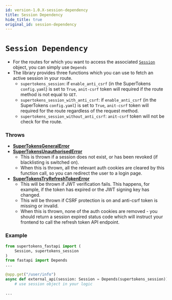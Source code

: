 ```yaml
---
id: version-1.0.X-session-dependency
title: Session Dependency
hide_title: true
original_id: session-dependency
---
```


# `Session Dependency`
- For the routes for which you want to access the associated [`Session`](./session-object/overview) object, you can simply use `Depends`
- The library provides three functions which you can use to fetch an active session in your route.
    - `supertokens_session`: if `enable_anti_csrf` (in the SuperTokens `config.yaml`) is set to `True`, `anit-csrf` token will required if the route method is not equal to `GET`.
    - `supertokens_session_with_anti_csrf`: if `enable_anti_csrf` (in the SuperTokens `config.yaml`) is set to `True`, `anit-csrf` token will required for the route regardless of the request method.
    - `supertokens_session_without_anti_csrf`: `anit-csrf` token will not be check for the route.

### Throws
- **[SuperTokensGeneralError](./error-handling/general-error)**
- **[SuperTokensUnauthorisedError](./error-handling/unauthorised)**
    - This is thrown if a session does not exist, or has been revoked (if blacklisting is switched on).
    - When this is thrown, all the relevant auth cookies are cleared by this function call, so you can redirect the user to a login page.
- **[SuperTokensTryRefreshTokenError](./error-handling/try-refresh-token)**
    - This will be thrown if JWT verification fails. This happens, for example, if the token has expired or the JWT signing key has changed.
    - This will be thrown if CSRF protection is on and anti-csrf token is missing or invalid.
    - When this is thrown, none of the auth cookies are removed - you should return a session expired status code which will instruct your frontend to call the refresh token API endpoint.

### Example
```python
from supertokens_fastapi import (
    Session, supertokens_session
)
from fastapi import Depends
...

@app.get("/user/info")
async def external_api(session: Session = Depends(supertokens_session)):
    # use session object in your logic

...
```